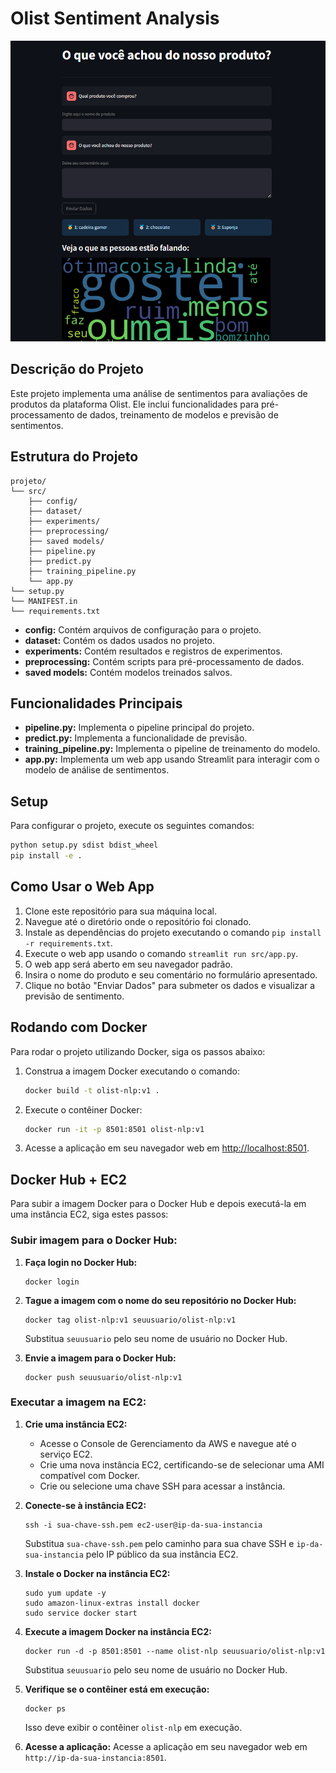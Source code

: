 # Olist Sentiment Analysis

<p align="center">
  <img src="images/app.png" alt="web app" />
</p>

## Descrição do Projeto

Este projeto implementa uma análise de sentimentos para avaliações de produtos da plataforma Olist.
Ele inclui funcionalidades para pré-processamento de dados, treinamento de modelos e previsão de sentimentos.

## Estrutura do Projeto

```
projeto/
└── src/
    ├── config/
    ├── dataset/
    ├── experiments/
    ├── preprocessing/
    ├── saved models/
    ├── pipeline.py
    ├── predict.py
    ├── training_pipeline.py
    └── app.py
└── setup.py
└── MANIFEST.in
└── requirements.txt
```

- **config:** Contém arquivos de configuração para o projeto.
- **dataset:** Contém os dados usados no projeto.
- **experiments:** Contém resultados e registros de experimentos.
- **preprocessing:** Contém scripts para pré-processamento de dados.
- **saved models:** Contém modelos treinados salvos.

## Funcionalidades Principais

- **pipeline.py:** Implementa o pipeline principal do projeto.
- **predict.py:** Implementa a funcionalidade de previsão.
- **training_pipeline.py:** Implementa o pipeline de treinamento do modelo.
- **app.py:** Implementa um web app usando Streamlit para interagir com o modelo de análise de sentimentos.

## Setup

Para configurar o projeto, execute os seguintes comandos:

```bash
python setup.py sdist bdist_wheel
pip install -e .
```

## Como Usar o Web App

1. Clone este repositório para sua máquina local.
2. Navegue até o diretório onde o repositório foi clonado.
3. Instale as dependências do projeto executando o comando `pip install -r requirements.txt`.
4. Execute o web app usando o comando `streamlit run src/app.py`.
5. O web app será aberto em seu navegador padrão.
6. Insira o nome do produto e seu comentário no formulário apresentado.
7. Clique no botão "Enviar Dados" para submeter os dados e visualizar a previsão de sentimento.

## Rodando com Docker

Para rodar o projeto utilizando Docker, siga os passos abaixo:

1. Construa a imagem Docker executando o comando:

   ```bash
   docker build -t olist-nlp:v1 .
   ```

2. Execute o contêiner Docker:

   ```bash
   docker run -it -p 8501:8501 olist-nlp:v1
   ```

3. Acesse a aplicação em seu navegador web em [http://localhost:8501](http://localhost:8501).

## Docker Hub + EC2

Para subir a imagem Docker para o Docker Hub e depois executá-la em uma instância EC2, siga estes passos:

### Subir imagem para o Docker Hub:

1. **Faça login no Docker Hub:**
   ```
   docker login
   ```

2. **Tague a imagem com o nome do seu repositório no Docker Hub:**
   ```
   docker tag olist-nlp:v1 seuusuario/olist-nlp:v1
   ```

   Substitua `seuusuario` pelo seu nome de usuário no Docker Hub.

3. **Envie a imagem para o Docker Hub:**
   ```
   docker push seuusuario/olist-nlp:v1
   ```

### Executar a imagem na EC2:

1. **Crie uma instância EC2:**
   - Acesse o Console de Gerenciamento da AWS e navegue até o serviço EC2.
   - Crie uma nova instância EC2, certificando-se de selecionar uma AMI compatível com Docker.
   - Crie ou selecione uma chave SSH para acessar a instância.

2. **Conecte-se à instância EC2:**
   ```
   ssh -i sua-chave-ssh.pem ec2-user@ip-da-sua-instancia
   ```

   Substitua `sua-chave-ssh.pem` pelo caminho para sua chave SSH e `ip-da-sua-instancia` pelo IP público da sua instância EC2.

3. **Instale o Docker na instância EC2:**
   ```
   sudo yum update -y
   sudo amazon-linux-extras install docker
   sudo service docker start
   ```

4. **Execute a imagem Docker na instância EC2:**
   ```
   docker run -d -p 8501:8501 --name olist-nlp seuusuario/olist-nlp:v1
   ```

   Substitua `seuusuario` pelo seu nome de usuário no Docker Hub.

5. **Verifique se o contêiner está em execução:**
   ```
   docker ps
   ```

   Isso deve exibir o contêiner `olist-nlp` em execução.

6. **Acesse a aplicação:**
   Acesse a aplicação em seu navegador web em `http://ip-da-sua-instancia:8501`.
```